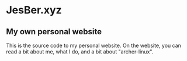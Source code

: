 # JesBer.xyz
My own personal website
---

This is the source code to my personal website. On the website, you can read a bit about me, what I do, and a bit about "archer-linux". 



